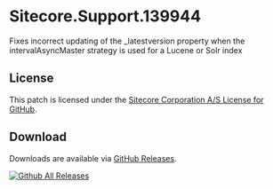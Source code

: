 # Sitecore.Support.139944
Fixes incorrect updating of the _latestversion property when the intervalAsyncMaster strategy is used for a Lucene or Solr index

## License  
This patch is licensed under the [Sitecore Corporation A/S License for GitHub](https://github.com/sitecoresupport/Sitecore.Support.139944/blob/master/LICENSE).  

## Download  
Downloads are available via [GitHub Releases](https://github.com/sitecoresupport/Sitecore.Support.139944/releases).  

[![Github All Releases](https://img.shields.io/github/downloads/SitecoreSupport/Sitecore.Support.139944/total.svg)](https://github.com/SitecoreSupport/Sitecore.Support.139944/releases)
